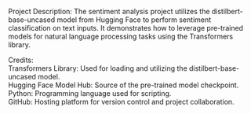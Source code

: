 Project Description:
The sentiment analysis project utilizes the distilbert-base-uncased model from Hugging Face to perform sentiment classification on text inputs. It demonstrates how to leverage pre-trained models for natural language processing tasks using the Transformers library.

Credits:</br>
Transformers Library: Used for loading and utilizing the distilbert-base-uncased model.</br>
Hugging Face Model Hub: Source of the pre-trained model checkpoint.</br>
Python: Programming language used for scripting.</br>
GitHub: Hosting platform for version control and project collaboration.</br>
